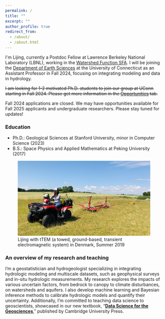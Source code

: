 ```yaml
---
permalink: /
title: ""
excerpt: ""
author_profile: true
redirect_from: 
  - /about/
  - /about.html
---
```


I'm Lijing, currently a Postdoc Fellow at Lawrence Berkeley National Laboratory (LBNL), working in the [Watershed Function SFA](https://watershed.lbl.gov/). I will be joining the [Department of Earth Sciences](https://earthsciences.uconn.edu/) at the University of Connecticut as an Assistant Professor in Fall 2024, focusing on integrating modeling and data in hydrology. 

~~I am looking for 1-2 motivated Ph.D. students to join our group at UConn starting in Fall 2024. Please get more information in the [Opportunities](https://lijingwang.github.io/opportunities/) tab.~~ 

Fall 2024 applications are closed. We may have opportunities available for Fall 2025 applicants and undergraduate researchers. Please stay tuned for updates! 


### Education
- Ph.D.: Geological Sciences at Stanford University, minor in Computer Science (2023)
- B.S.: Space Physics and Applied Mathematics at Peking University (2017)

<figure>
   <img src="/images/Lijing_tTEM.jpg" alt="Lijing tTEM at Denmark">
   <figcaption>Lijing with tTEM (a towed, ground-based, transient electromagnetic system) in Denmark, Summer 2019</figcaption>
</figure>

### An overview of my research and teaching
I’m a geostatistician and hydrogeologist specializing in integrating hydrologic modeling and multiscale datasets, such as geophysical surveys and in-situ hydrologic measurements. My research explores the impacts of various uncertain factors, from bedrock to canopy to climate disturbances, on watersheds and aquifers. I also develop machine learning and Bayesian inference methods to calibrate hydrologic models and quantify their uncertainty. Additionally, I’m committed to teaching data science to geoscientists, showcased in our new textbook, “**[Data Science for the Geosciences](https://www.cambridge.org/highereducation/books/data-science-for-the-geosciences/64E10197819920B0B5F36472B3B872C4?utm_campaign=shareaholic&utm_medium=copy_link&utm_source=bookmark)**,” published by Cambridge University Press. 



<!--

Prior to LBNL, I obtained my Ph.D. from the Department of Geological Sciences (now Earth and Planetary Sciences) at Stanford University in March 2023, advised by Professor [Jef Caers](https://profiles.stanford.edu/jef-caers?tab=bio), also with a Ph.D. minor in Computer Science. Previous to the graduate school, I obtained my Bachelor of Science degrees in Space Physics and Applied Mathematics from Peking University. 

Outside of research, I enjoy hiking, backpacking, wildlife watching, photography, piano-playing, and I love all plants. 
--> 

<!-- I graduated from the Department of Earth and Planetary Sciences at Stanford University in March 2023, advised by Professor [Jef Caers](https://profiles.stanford.edu/jef-caers?tab=bio). I also hold a Ph.D. minor in Computer Science. At Stanford, I was affiliated with [Stanford Center of Earth Resource Forecasting](https://scerf.stanford.edu/) and [Stanford Data Science Scholar Program](https://datascience.stanford.edu/programs/stanford-data-science-scholars-program). My ultimate career goal is to **provide decision solutions for water resources under climate change using advanced modeling, machine learning, and decision science methods**. Previous to the graduate school, I obtained my Bachelor of Science degree in Space Physics and Applied Mathematics from Peking University. 

I have devoted my career to developing state-of-art data integration and model calibration methods specifically for water resource management. I first entered this field as an undergraduate working on spatial data integration using geostatistics in air pollution predictions. Geostatistics opened a new quantitative world for me to formulate spatial models for the earth systems. During my Ph.D., I worked with Professor Jef Caers at Stanford to advance geostatistics, Bayesian inference, and stochastic optimization methods to quantify the uncertainty of earth resources, with a primary interest in water resources. From contaminated sites to mountainous floodplains, my research development sheds light on how water exchanges spatiotemporally, what the driving factors are, and provides informed predictions for water resource management. 

I am passionate about teaching data science methods to geoscience audiences and the broader scientific community, with real earth science studies (i.e. natural hazards, climate change, earth resources) and interactive python notebooks! Our [new textbook: **Data Science for the Geosciences**](https://www.cambridge.org/highereducation/books/data-science-for-the-geosciences/64E10197819920B0B5F36472B3B872C4?utm_campaign=shareaholic&utm_medium=copy_link&utm_source=bookmark) has been published (August 2023) with Cambridge University Press. We offer Python notebooks, lecture videos/slides, and homework assignments that are available to both students and instructors, making it easier to learn data science in geosciences with less statistics/programming background. Please check it out! 

Outside of research, I enjoy hiking, backpacking, photography, piano-playing, and I love all plants.  -->